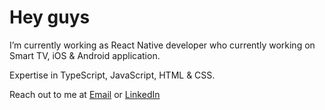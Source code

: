 # Hey guys

I’m currently working as React Native developer who currently working on Smart TV, iOS &amp; Android application.

Expertise in TypeScript, JavaScript, HTML &amp; CSS.

Reach out to me at [Email](mailto:yikok.yong@gmail.com) or [LinkedIn](https://www.linkedin.com/in/yikkok-yong/)

<!--
**yk-yong/yk-yong** is a ✨ _special_ ✨ repository because its `README.md` (this file) appears on your GitHub profile.

Here are some ideas to get you started:

- 🔭 I’m currently working on ...
- 🌱 I’m currently learning ...
- 👯 I’m looking to collaborate on ...
- 🤔 I’m looking for help with ...
- 💬 Ask me about ...
- 📫 How to reach me: ...
- 😄 Pronouns: ...
- ⚡ Fun fact: ...
-->

